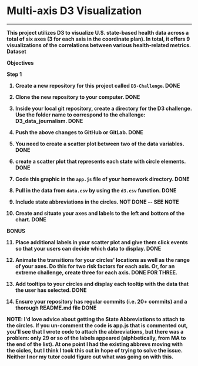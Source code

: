 <h1><strong>Multi-axis D3 Visualization<strong></h1>
<hr>
This project utilizes D3 to visualize U.S. state-based health data across a total of six axes (3 for each axis in the coordinate plan). In total, it offers 9 visualizations of the correlations between various health-related metrics.
Dataset

Objectives

Step 1


1. Create a new repository for this project called `D3-Challenge`. DONE 

2. Clone the new repository to your computer. DONE

3. Inside your local git repository, create a directory for the D3 challenge. Use the folder name to correspond to the challenge: **D3_data_journalism**. DONE

4. Push the above changes to GitHub or GitLab. DONE

5. You need to create a scatter plot between two of the data variables. DONE

6. create a scatter plot that represents each state with circle elements. DONE 

7. Code this graphic in the `app.js` file of your homework directory. DONE

8. Pull in the data from `data.csv` by using the `d3.csv` function. DONE

9. Include state abbreviations in the circles. NOT DONE -- SEE NOTE

10.  Create and situate your axes and labels to the left and bottom of the chart. DONE

BONUS

11. Place additional labels in your scatter plot and give them click events so that your users can decide which data to display. DONE

12. Animate the transitions for your circles' locations as well as the range of your axes. Do this for two risk factors for each axis. Or, for an extreme challenge, create three for each axis. DONE FOR THREE.

13. Add tooltips to your circles and display each tooltip with the data that the user has selected. DONE

14. Ensure your repository has regular commits (i.e. 20+ commits) and a thorough README.md file DONE

NOTE: I'd love advice about getting the State Abbreviations to attach to the circles. If you un-comment the code is app.js that is commented out, you'll see that I wrote code to attach the abbreviations, but there was a problem: only 29 or so of the labels appeared (alphbetically, from MA to the end of the list). At one point I had the existing abbrevs moving with the cicles, but I think I took this out in hope of trying to solve the issue. Neither I nor my tutor could figure out what was going on with this.
